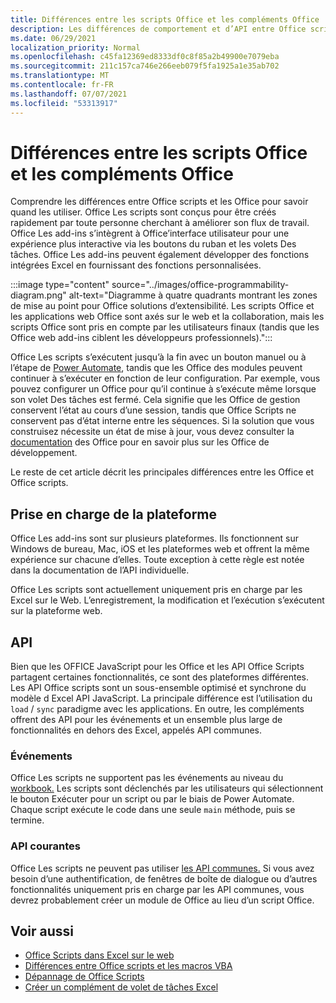 ```yaml
---
title: Différences entre les scripts Office et les compléments Office
description: Les différences de comportement et d’API entre Office scripts et Office des modules.
ms.date: 06/29/2021
localization_priority: Normal
ms.openlocfilehash: c45fa12369ed8333df0c8f85a2b49900e7079eba
ms.sourcegitcommit: 211c157ca746e266eeb079f5fa1925a1e35ab702
ms.translationtype: MT
ms.contentlocale: fr-FR
ms.lasthandoff: 07/07/2021
ms.locfileid: "53313917"
---
```

# <a name="differences-between-office-scripts-and-office-add-ins"></a>Différences entre les scripts Office et les compléments Office

Comprendre les différences entre Office scripts et les Office pour savoir quand les utiliser. Office Les scripts sont conçus pour être créés rapidement par toute personne cherchant à améliorer son flux de travail. Office Les add-ins s’intègrent à Office’interface utilisateur pour une expérience plus interactive via les boutons du ruban et les volets Des tâches. Office Les add-ins peuvent également développer des fonctions intégrées Excel en fournissant des fonctions personnalisées.

:::image type="content" source="../images/office-programmability-diagram.png" alt-text="Diagramme à quatre quadrants montrant les zones de mise au point pour Office solutions d’extensibilité. Les scripts Office et les applications web Office sont axés sur le web et la collaboration, mais les scripts Office sont pris en compte par les utilisateurs finaux (tandis que les Office web add-ins ciblent les développeurs professionnels).":::

Office Les scripts s’exécutent jusqu’à la fin avec un bouton manuel ou à l’étape de [Power Automate](https://flow.microsoft.com/), tandis que les Office des modules peuvent continuer à s’exécuter en fonction de leur configuration. Par exemple, vous pouvez configurer un Office pour qu’il continue à s’exécute même lorsque son volet Des tâches est fermé. Cela signifie que les Office de gestion conservent l’état au cours d’une session, tandis que Office Scripts ne conservent pas d’état interne entre les séquences. Si la solution que vous construisez nécessite un état de mise à jour, vous devez consulter la [documentation](/office/dev/add-ins) des Office pour en savoir plus sur les Office de développement.

Le reste de cet article décrit les principales différences entre les Office et Office scripts.

## <a name="platform-support"></a>Prise en charge de la plateforme

Office Les add-ins sont sur plusieurs plateformes. Ils fonctionnent sur Windows de bureau, Mac, iOS et les plateformes web et offrent la même expérience sur chacune d’elles. Toute exception à cette règle est notée dans la documentation de l’API individuelle.

Office Les scripts sont actuellement uniquement pris en charge par les Excel sur le Web. L’enregistrement, la modification et l’exécution s’exécutent sur la plateforme web.

## <a name="apis"></a>API

Bien que les OFFICE JavaScript pour les Office et les API Office Scripts partagent certaines fonctionnalités, ce sont des plateformes différentes. Les API Office scripts sont un sous-ensemble optimisé et synchrone du modèle d Excel API JavaScript. La principale différence est l’utilisation du `load` / `sync` paradigme avec les applications. En outre, les compléments offrent des API pour les événements et un ensemble plus large de fonctionnalités en dehors des Excel, appelés API communes.

### <a name="events"></a>Événements

Office Les scripts ne supportent pas les événements au niveau du [workbook.](/office/dev/add-ins/excel/excel-add-ins-events) Les scripts sont déclenchés par  les utilisateurs qui sélectionnent le bouton Exécuter pour un script ou par le biais de Power Automate. Chaque script exécute le code dans une seule `main` méthode, puis se termine.

### <a name="common-apis"></a>API courantes

Office Les scripts ne peuvent pas utiliser [les API communes.](/javascript/api/office) Si vous avez besoin d’une authentification, de fenêtres de boîte de dialogue ou d’autres fonctionnalités uniquement pris en charge par les API communes, vous devrez probablement créer un module de Office au lieu d’un script Office.

## <a name="see-also"></a>Voir aussi

- [Office Scripts dans Excel sur le web](../overview/excel.md)
- [Différences entre Office scripts et les macros VBA](vba-differences.md)
- [Dépannage de Office Scripts](../testing/troubleshooting.md)
- [Créer un complément de volet de tâches Excel](/office/dev/add-ins/quickstarts/excel-quickstart-jquery)
